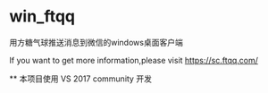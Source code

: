 # win_ftqq
用方糖气球推送消息到微信的windows桌面客户端

If you want to get more information,please visit https://sc.ftqq.com/

** 本项目使用 VS 2017 community 开发
